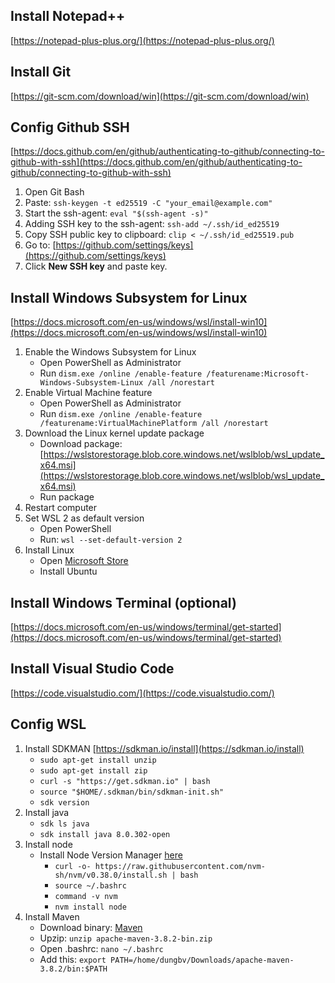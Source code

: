## Install Notepad++
[https://notepad-plus-plus.org/](https://notepad-plus-plus.org/)
## Install Git
[https://git-scm.com/download/win](https://git-scm.com/download/win) 
## Config Github SSH
[https://docs.github.com/en/github/authenticating-to-github/connecting-to-github-with-ssh](https://docs.github.com/en/github/authenticating-to-github/connecting-to-github-with-ssh)
1. Open Git Bash
2. Paste: `ssh-keygen -t ed25519 -C "your_email@example.com"`
3. Start the ssh-agent: `eval "$(ssh-agent -s)"`
4. Adding SSH key to the ssh-agent: `ssh-add ~/.ssh/id_ed25519`
5. Copy SSH public key to clipboard: `clip < ~/.ssh/id_ed25519.pub`
6. Go to: [https://github.com/settings/keys](https://github.com/settings/keys)
7. Click **New SSH key** and paste key.


## Install Windows Subsystem for Linux
[https://docs.microsoft.com/en-us/windows/wsl/install-win10](https://docs.microsoft.com/en-us/windows/wsl/install-win10)
1. Enable the Windows Subsystem for Linux
    - Open PowerShell as Administrator
    - Run `dism.exe /online /enable-feature /featurename:Microsoft-Windows-Subsystem-Linux /all /norestart`
2. Enable Virtual Machine feature
    - Open PowerShell as Administrator
    - Run `dism.exe /online /enable-feature /featurename:VirtualMachinePlatform /all /norestart`
3. Download the Linux kernel update package
    - Download package: [https://wslstorestorage.blob.core.windows.net/wslblob/wsl_update_x64.msi](https://wslstorestorage.blob.core.windows.net/wslblob/wsl_update_x64.msi)
    - Run package
4. Restart computer
5. Set WSL 2 as default version
    - Open PowerShell
    - Run: `wsl --set-default-version 2`
6. Install Linux
    - Open [ Microsoft Store](https://aka.ms/wslstore)
    - Install Ubuntu
## Install Windows Terminal (optional)
[https://docs.microsoft.com/en-us/windows/terminal/get-started](https://docs.microsoft.com/en-us/windows/terminal/get-started)
## Install Visual Studio Code
[https://code.visualstudio.com/](https://code.visualstudio.com/)
## Config WSL
1. Install SDKMAN [https://sdkman.io/install](https://sdkman.io/install)
    - `sudo apt-get install unzip`
    - `sudo apt-get install zip`
    - `curl -s "https://get.sdkman.io" | bash`
    - `source "$HOME/.sdkman/bin/sdkman-init.sh"`
    - `sdk version`
2. Install java
    - `sdk ls java`
    - `sdk install java 8.0.302-open`
3. Install node
    - Install Node Version Manager [here](https://github.com/nvm-sh/nvm)
        - `curl -o- https://raw.githubusercontent.com/nvm-sh/nvm/v0.38.0/install.sh | bash`
        - `source ~/.bashrc`
        - `command -v nvm`
        - `nvm install node`
4. Install Maven
    - Download binary: [Maven](https://maven.apache.org/download.cgi)
    - Upzip: `unzip apache-maven-3.8.2-bin.zip`
    - Open .bashrc: `nano ~/.bashrc`
    - Add this: `export PATH=/home/dungbv/Downloads/apache-maven-3.8.2/bin:$PATH`